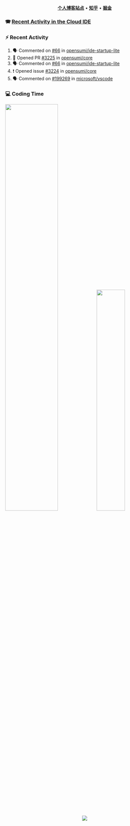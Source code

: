 <p align="center">
    <b><a href="https://yiliang.site">个人博客站点</a></b>
    •
    <b><a href="https://www.zhihu.com/people/Mrz2J">知乎</a></b>
    •
    <b><a href="https://juejin.im/user/2629687542813016">掘金</a></b>
</p>

### :accordion: [Recent Activity in the Cloud IDE](https://github.com/cloud-webide/.github)

### :zap: Recent Activity

<!--START_SECTION:activity-->

1. 🗣 Commented on [#66](https://github.com/opensumi/ide-startup-lite/issues/66#issuecomment-1835296169) in [opensumi/ide-startup-lite](https://github.com/opensumi/ide-startup-lite)
2. 💪 Opened PR [#3225](https://github.com/opensumi/core/pull/3225) in [opensumi/core](https://github.com/opensumi/core)
3. 🗣 Commented on [#66](https://github.com/opensumi/ide-startup-lite/issues/66#issuecomment-1834111386) in [opensumi/ide-startup-lite](https://github.com/opensumi/ide-startup-lite)
4. ❗ Opened issue [#3224](https://github.com/opensumi/core/issues/3224) in [opensumi/core](https://github.com/opensumi/core)
5. 🗣 Commented on [#199269](https://github.com/microsoft/vscode/issues/199269#issuecomment-1832182808) in [microsoft/vscode](https://github.com/microsoft/vscode)

<!--END_SECTION:activity-->

### 💻 Coding Time

<img align="" width="57.5%" src="https://github-readme-stats.vercel.app/api?username=yiliang114&hide_title=true&hide_border=true&show_icons=true&include_all_commits=true&line_height=21&theme=vue-dark&border_radius=0" /><img align="" width="42.4%" src="https://github-readme-stats.vercel.app/api/top-langs/?username=yiliang114&hide_title=true&hide_border=true&layout=compact&theme=vue-dark&border_radius=0" />

<div align="center">
    <img src="https://github-readme-streak-stats.herokuapp.com/?user=yiliang114" />
</div>
